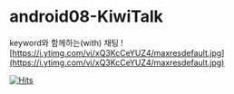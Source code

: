 # android08-KiwiTalk
keyword와 함께하는(with) 채팅
![https://i.ytimg.com/vi/xQ3KcCeYUZ4/maxresdefault.jpg](https://i.ytimg.com/vi/xQ3KcCeYUZ4/maxresdefault.jpg)


[![Hits](https://hits.seeyoufarm.com/api/count/incr/badge.svg?url=https%3A%2F%2Fgithub.com%2Fboostcampwm-2022%2Fandroid08-KiwiTalk&count_bg=%2379C83D&title_bg=%23AA542F&icon=android.svg&icon_color=%239BE135&title=hits&edge_flat=false)](https://hits.seeyoufarm.com)
